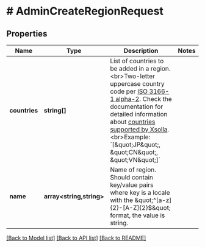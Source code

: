 # # AdminCreateRegionRequest

## Properties

Name | Type | Description | Notes
------------ | ------------- | ------------- | -------------
**countries** | **string[]** | List of countries to be added in a region. &lt;br&gt;Two-letter uppercase country code per [ISO 3166-1 alpha-2](https://en.wikipedia.org/wiki/ISO_3166-1_alpha-2). Check the documentation for detailed information about [countries supported by Xsolla](https://developers.xsolla.com/doc/shop-builder/references/supported-countries/). &lt;br&gt;Example: &#x60;[\&quot;JP\&quot;, \&quot;CN\&quot;, \&quot;VN\&quot;]&#x60; |
**name** | **array<string,string>** | Name of region. Should contain key/value pairs where key is a locale with the \&quot;^[a-z]{2}-[A-Z]{2}$\&quot; format, the value is string. |

[[Back to Model list]](../../README.md#models) [[Back to API list]](../../README.md#endpoints) [[Back to README]](../../README.md)
